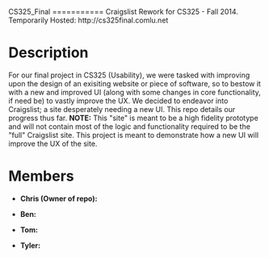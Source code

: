 <!DOCTYPE HTML PUBLIC "-//W3C//DTD HTML 4.0 Transitional//EN">
<HTML>
<HEAD>
	<META HTTP-EQUIV="CONTENT-TYPE" CONTENT="text/html; charset=windows-1252">
	<TITLE></TITLE>
	<META NAME="GENERATOR" CONTENT="OpenOffice 4.0.0  (Win32)">
	<META NAME="CREATED" CONTENT="0;0">
	<META NAME="CHANGED" CONTENT="20141202;430621">
</HEAD>
<BODY LANG="en-US" DIR="LTR">
<P>CS325_Final =========== Craigslist Rework for CS325 - Fall 2014.
Temporarily Hosted: http://cs325final.comlu.net 
</P>
<H1>Description 
</H1>
<P>For our final project in CS325 (Usability), we were tasked with
improving upon the design of an exisiting website or piece of
software, so to bestow it with a new and improved UI (along with some
changes in core functionality, if need be) to vastly improve the UX.
We decided to endeavor into Craigslist; a site desperately needing a
new UI. This repo details our progress thus far. <STRONG>NOTE:</STRONG>
This &quot;site&quot; is meant to be a high fidelity prototype and
will not contain most of the logic and functionality required to be
the &quot;full&quot; Craigslist site. This project is meant to
demonstrate how a new UI will improve the UX of the site. 
</P>
<H1>Members 
</H1>
<UL>
	<LI><P><STRONG>Chris (Owner of repo):</STRONG> 
	</P>
	<LI><P><STRONG>Ben:</STRONG> 
	</P>
	<LI><P><STRONG>Tom:</STRONG> 
	</P>
	<LI><P><STRONG>Tyler:</STRONG> 
	</P>
</UL>
</BODY>
</HTML>